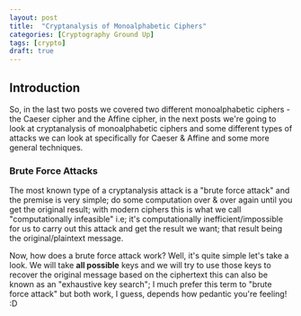 ```yaml
---
layout: post
title:  "Cryptanalysis of Monoalphabetic Ciphers"
categories: [Cryptography Ground Up]
tags: [crypto]
draft: true
---
```


## Introduction

So, in the last two posts we covered two different monoalphabetic ciphers - the Caeser cipher and the Affine cipher, in the next posts we're going to look at cryptanalysis of monoalphabetic ciphers and some different types of attacks we can look at specifically for Caeser & Affine and some more general techniques.

### Brute Force Attacks

The most known type of a cryptanalysis attack is a "brute force attack" and the premise is very simple; do some computation over & over again until you get the original result; with modern ciphers this is what we call "computationally infeasible" i.e; it's computationally inefficient/impossible for us to carry out this attack and get the result we want; that result being the original/plaintext message.

Now, how does a brute force attack work? Well, it's quite simple let's take a look. We will take **all possible** keys and we will try to use those keys to recover the original message based on the ciphertext this can also be known as an "exhaustive key search"; I much prefer this term to "brute force attack" but both work, I guess, depends how pedantic you're feeling! :D

